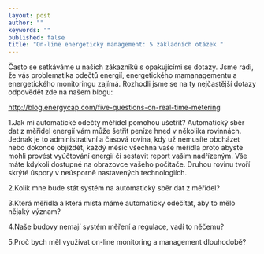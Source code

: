 ```yaml
---
layout: post
author: ""
keywords: ""
published: false
title: "On-line energetický management: 5 základních otázek "
---
```


Často se setkáváme u našich zákazníků s opakujícími se dotazy. Jsme rádi, že vás problematika odečtů energií, energetického mamanagementu a energetického monitoringu zajímá. Rozhodli jsme se na ty nejčastější dotazy odpovědět zde na našem blogu:

http://blog.energycap.com/five-questions-on-real-time-metering

1.Jak mi automatické odečty měřidel pomohou ušetřit?
Automatický sběr dat z měřidel energií vám může šetřit peníze hned v několika rovinnách. Jednak je to administrativní a časová rovina, kdy už nemusíte obcházet nebo dokonce objiždět, každý měsíc všechna vaše měřidla proto abyste mohli provést vyúčtování energií či sestavit report vašim nadřízeným. Vše máte kdykoli dostupné na obrazovce vašeho počítače. Druhou rovinu tvoří skrýté úspory v neúsporně nastavených technologiích. 

2.Kolik mne bude stát systém na automatický sběr dat z měřidel?

3.Která měřidla a která místa máme automaticky odečítat, aby to mělo nějaký význam?

4.Naše budovy nemají systém měření a regulace, vadí to něčemu?

5.Proč bych měl využívat on-line monitoring a management dlouhodobě?
